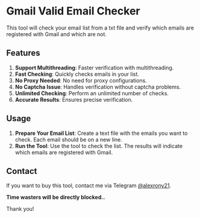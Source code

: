 # Gmail Valid Email Checker

This tool will check your email list from a txt file and verify which emails are registered with Gmail and which are not.

## Features

1. **Support Multithreading**: Faster verification with multithreading.
2. **Fast Checking**: Quickly checks emails in your list.
3. **No Proxy Needed**: No need for proxy configurations.
4. **No Captcha Issue**: Handles verification without captcha problems.
5. **Unlimited Checking**: Perform an unlimited number of checks.
6. **Accurate Results**: Ensures precise verification.

## Usage

1. **Prepare Your Email List**: Create a text file with the emails you want to check. Each email should be on a new line.
2. **Run the Tool**: Use the tool to check the list. The results will indicate which emails are registered with Gmail.

## Contact

If you want to buy this tool, contact me via Telegram [@alexrony21](https://t.me/alexrony21). 

**Time wasters will be directly blocked..**

Thank you!
